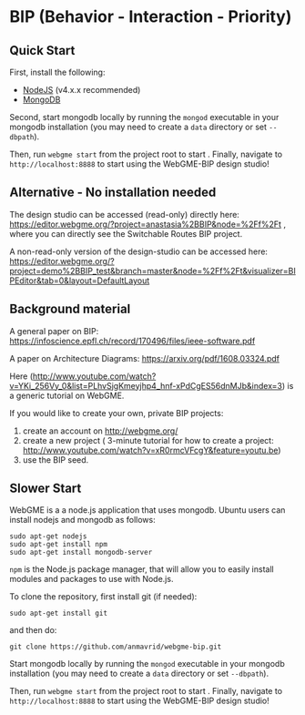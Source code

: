 # BIP (Behavior - Interaction - Priority)
## Quick Start
First, install the following:
- [NodeJS](https://nodejs.org/en/) (v4.x.x recommended)
- [MongoDB](https://www.mongodb.com/)

Second, start mongodb locally by running the `mongod` executable in your mongodb installation (you may need to create a `data` directory or set `--dbpath`).

Then, run `webgme start` from the project root to start . Finally, navigate to `http://localhost:8888` to start using the WebGME-BIP design studio!

## Alternative - No installation needed
The design studio can be accessed (read-only) directly here: https://editor.webgme.org/?project=anastasia%2BBIP&node=%2Ff%2Ft
, where you can directly see the Switchable Routes BIP project.

A non-read-only version of the design-studio can be accessed here: 
https://editor.webgme.org/?project=demo%2BBIP_test&branch=master&node=%2Ff%2Ft&visualizer=BIPEditor&tab=0&layout=DefaultLayout

## Background material
A general paper on BIP: https://infoscience.epfl.ch/record/170496/files/ieee-software.pdf

A paper on Architecture Diagrams: https://arxiv.org/pdf/1608.03324.pdf 

Here (http://www.youtube.com/watch?v=YKi_256Vy_0&list=PLhvSjgKmeyjhp4_hnf-xPdCgES56dnMJb&index=3) is a generic tutorial on WebGME.

If you would like to create your own, private BIP projects:
1. create an account on http://webgme.org/
2. create a new project ( 3-minute tutorial for how to create a project: http://www.youtube.com/watch?v=xR0rmcVFcgY&feature=youtu.be)
3. use the BIP seed.

## Slower Start
WebGME is a a node.js application that uses mongodb. Ubuntu users can install nodejs and mongodb as follows:

```
sudo apt-get nodejs
sudo apt-get install npm
sudo apt-get install mongodb-server
```

`npm` is the Node.js package manager, that will allow you to easily install modules and packages to use with Node.js.

To clone the repository, first install git (if needed):

```
sudo apt-get install git
```

and then do:

```
git clone https://github.com/anmavrid/webgme-bip.git
```

Start mongodb locally by running the `mongod` executable in your mongodb installation (you may need to create a `data` directory or set `--dbpath`).

Then, run `webgme start` from the project root to start . Finally, navigate to `http://localhost:8888` to start using the WebGME-BIP design studio!
